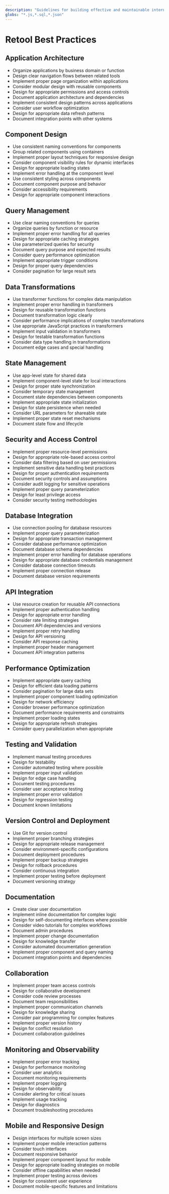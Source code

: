 ```yaml
---
description: "Guidelines for building effective and maintainable internal tools with Retool"
globs: "*.js,*.sql,*.json"
---
```


# Retool Best Practices

## Application Architecture

- Organize applications by business domain or function
- Design clear navigation flows between related tools
- Implement proper page organization within applications
- Consider modular design with reusable components
- Design for appropriate permissions and access controls
- Document application architecture and dependencies
- Implement consistent design patterns across applications
- Consider user workflow optimization
- Design for appropriate data refresh patterns
- Document integration points with other systems

## Component Design

- Use consistent naming conventions for components
- Group related components using containers
- Implement proper layout techniques for responsive design
- Consider component visibility rules for dynamic interfaces
- Design for appropriate loading states
- Implement error handling at the component level
- Use consistent styling across components
- Document component purpose and behavior
- Consider accessibility requirements
- Design for appropriate component interactions

## Query Management

- Use clear naming conventions for queries
- Organize queries by function or resource
- Implement proper error handling for all queries
- Design for appropriate caching strategies
- Use parameterized queries for security
- Document query purpose and expected results
- Consider query performance optimization
- Implement appropriate trigger conditions
- Design for proper query dependencies
- Consider pagination for large result sets

## Data Transformations

- Use transformer functions for complex data manipulation
- Implement proper error handling in transformers
- Design for reusable transformation functions
- Document transformation logic clearly
- Consider performance implications of complex transformations
- Use appropriate JavaScript practices in transformers
- Implement input validation in transformers
- Design for testable transformation functions
- Consider data type handling in transformations
- Document edge cases and special handling

## State Management

- Use app-level state for shared data
- Implement component-level state for local interactions
- Design for proper state synchronization
- Consider temporary state management
- Document state dependencies between components
- Implement appropriate state initialization
- Design for state persistence when needed
- Consider URL parameters for shareable state
- Implement proper state reset mechanisms
- Document state flow and lifecycle

## Security and Access Control

- Implement proper resource-level permissions
- Design for appropriate role-based access control
- Consider data filtering based on user permissions
- Implement sensitive data handling best practices
- Design for proper authentication requirements
- Document security controls and assumptions
- Consider audit logging for sensitive operations
- Implement proper query parameterization
- Design for least privilege access
- Consider security testing methodologies

## Database Integration

- Use connection pooling for database resources
- Implement proper query parameterization
- Design for appropriate transaction management
- Consider database performance optimization
- Document database schema dependencies
- Implement proper error handling for database operations
- Design for appropriate database credentials management
- Consider database connection timeouts
- Implement proper connection release
- Document database version requirements

## API Integration

- Use resource creation for reusable API connections
- Implement proper authentication handling
- Design for appropriate error handling
- Consider rate limiting strategies
- Document API dependencies and versions
- Implement proper retry handling
- Design for API versioning
- Consider API response caching
- Implement proper header management
- Document API integration patterns

## Performance Optimization

- Implement appropriate query caching
- Design for efficient data loading patterns
- Consider pagination for large data sets
- Implement proper component loading optimization
- Design for network efficiency
- Consider browser performance optimization
- Document performance requirements and constraints
- Implement proper loading states
- Design for appropriate refresh strategies
- Consider query parallelization when appropriate

## Testing and Validation

- Implement manual testing procedures
- Design for testability
- Consider automated testing where possible
- Implement proper input validation
- Design for edge case handling
- Document testing procedures
- Consider user acceptance testing
- Implement proper error validation
- Design for regression testing
- Document known limitations

## Version Control and Deployment

- Use Git for version control
- Implement proper branching strategies
- Design for appropriate release management
- Consider environment-specific configurations
- Document deployment procedures
- Implement proper backup strategies
- Design for rollback procedures
- Consider continuous integration
- Implement proper testing before deployment
- Document versioning strategy

## Documentation

- Create clear user documentation
- Implement inline documentation for complex logic
- Design for self-documenting interfaces where possible
- Consider video tutorials for complex workflows
- Document admin procedures
- Implement proper change documentation
- Design for knowledge transfer
- Consider automated documentation generation
- Implement proper component and query naming
- Document integration points and dependencies

## Collaboration

- Implement proper team access controls
- Design for collaborative development
- Consider code review processes
- Document team responsibilities
- Implement proper communication channels
- Design for knowledge sharing
- Consider pair programming for complex features
- Implement proper version history
- Design for conflict resolution
- Document collaboration guidelines

## Monitoring and Observability

- Implement proper error tracking
- Design for performance monitoring
- Consider user analytics
- Document monitoring requirements
- Implement proper logging
- Design for observability
- Consider alerting for critical issues
- Implement usage tracking
- Design for diagnostics
- Document troubleshooting procedures

## Mobile and Responsive Design

- Design interfaces for multiple screen sizes
- Implement proper mobile interaction patterns
- Consider touch interfaces
- Document responsive behavior
- Implement proper component layout for mobile
- Design for appropriate loading strategies on mobile
- Consider offline capabilities when needed
- Implement proper testing across devices
- Design for consistent user experience
- Document mobile-specific features and limitations